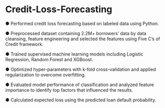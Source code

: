 # Credit-Loss-Forecasting
●	Performed credit loss forecasting based on labeled data using Python.

●	Preprocessed dataset containing 2.2M+ borrowers’ data by data cleansing, feature engineering and selected the features using Five C’s of Credit framework.

●	Trained supervised machine learning models including Logistic Regression, Random Forest and XGBoost.

●	Optimized hyper-parameters with k-fold cross-validation and applied regularization to overcome overfitting.

●	Evaluated model performance of classification and analyzed feature importance to identify top factors that influenced the results.

●	Calculated expected loss using the predicted loan default probability.
